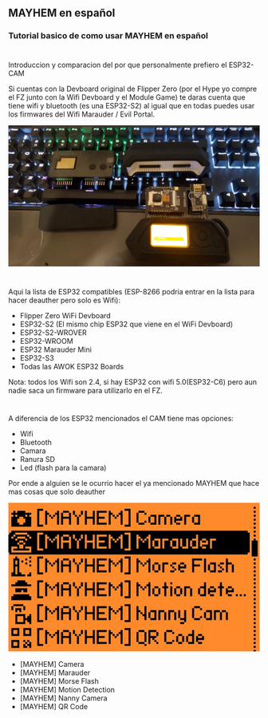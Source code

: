 ## MAYHEM en español
### Tutorial basico de como usar MAYHEM en español

#
Introduccion y comparacion del por que personalmente prefiero el ESP32-CAM

Si cuentas con la Devboard original de Flipper Zero (por el Hype yo compre el FZ junto con la Wifi Devboard y el Module Game) te daras cuenta que tiene wifi y bluetooth (es una ESP32-S2) al igual que en todas puedes usar los firmwares del Wifi Marauder / Evil Portal.

![esp32](pics/FZfull.jpeg)

#

Aqui la lista de ESP32 compatibles (ESP-8266 podria entrar en la lista para hacer deauther pero solo es Wifi):

- Flipper Zero WiFi Devboard
- ESP32-S2 (El mismo chip ESP32 que viene en el WiFi Devboard)
- ESP32-S2-WROVER
- ESP32-WROOM
- ESP32 Marauder Mini
- ESP32-S3
- Todas las AWOK ESP32 Boards

Nota: todos los Wifi son 2.4, si hay ESP32 con wifi 5.0(ESP32-C6) pero aun nadie saca un firmware para utilizarlo en el FZ.

#

A diferencia de los ESP32 mencionados el CAM tiene mas opciones:

- Wifi
- Bluetooth
- Camara
- Ranura SD
- Led (flash para la camara)

Por ende a alguien se le ocurrio hacer el ya mencionado MAYHEM que hace mas cosas que solo deauther

![menu](pics/MAYHEMmenu.jpg)

- [MAYHEM] Camera
- [MAYHEM] Marauder
- [MAYHEM] Morse Flash
- [MAYHEM] Motion Detection
- [MAYHEM] Nanny Camera
- [MAYHEM] QR Code
